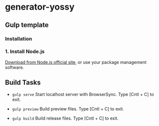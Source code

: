 # generator-yossy

## Gulp template

### Installation

### 1. Install Node.js
[Download from Node.js official site](http://nodejs.org/), or use your package management software.

## Build Tasks
* `gulp serve`
  Start localhost server with BrowserSync.
  Type [Cntl + C] to exit.

* `gulp preview`
  Build preview files.
  Type [Cntl + C] to exit.

* `gulp build`
  Build release files.
  Type [Cntl + C] to exit.

